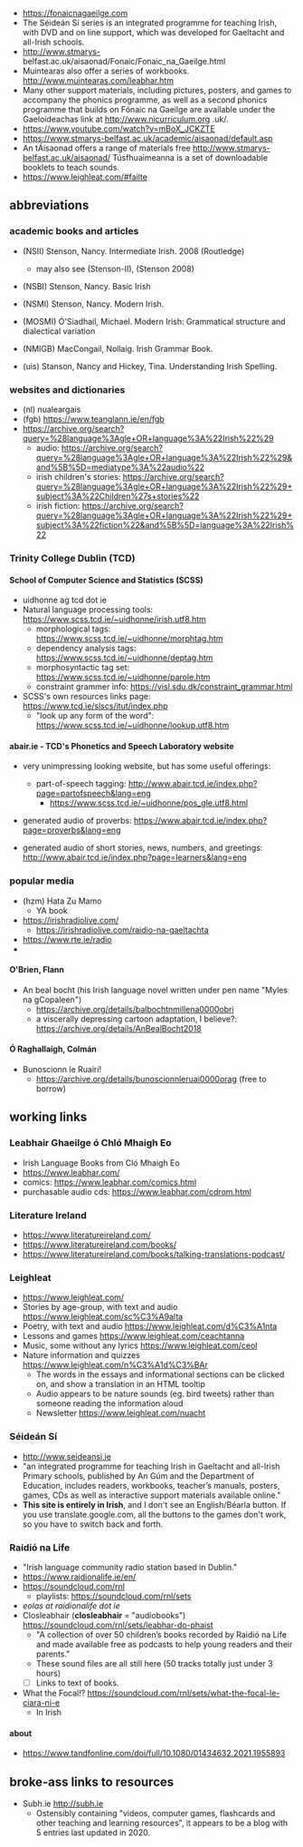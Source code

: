 - <https://fonaicnagaeilge.com>
- The Séideán Sí series is an integrated programme for teaching Irish, with DVD and on line support, which was developed for Gaeltacht and all-Irish schools.
- <http://www.stmarys-> belfast.ac.uk/aisaonad/Fonaic/Fonaic_na_Gaeilge.html
- Muintearas also offer a series of workbooks. <http://www.muintearas.com/leabhar.htm>
- Many other support materials, including pictures, posters, and games to accompany the phonics programme, as well as a second phonics programme that builds on Fónaic na Gaeilge are available under the Gaeloideachas link at <http://www.nicurriculum.org> .uk/.
- <https://www.youtube.com/watch?v=mBoX_JCKZTE>
- <https://www.stmarys-belfast.ac.uk/academic/aisaonad/default.asp>
- An tÁisaonad offers a range of materials free <http://www.stmarys-belfast.ac.uk/aisaonad/> Túsfhuaimeanna is a set of downloadable booklets to teach sounds.
- <https://www.leighleat.com/#failte>

## abbreviations

### academic books and articles

- (NSII) Stenson, Nancy. Intermediate Irish. 2008 (Routledge)
  - may also see  (Stenson-II), (Stenson 2008)
- (NSBI) Stenson, Nancy. Basic Irish
- (NSMI) Stenson, Nancy. Modern Irish.
- (MOSMI) Ó'Siadhail, Michael. Modern Irish: Grammatical structure and dialectical variation
- (NMIGB) MacCongail, Nollaig. Irish Grammar Book.

- (uis) Stanson, Nancy and Hickey, Tina. Understanding Irish Spelling.

### websites and dictionaries

- (nl) nualeargais
- (fgb) <https://www.teanglann.ie/en/fgb>
- <https://archive.org/search?query=%28language%3Agle+OR+language%3A%22Irish%22%29>
  - audio: <https://archive.org/search?query=%28language%3Agle+OR+language%3A%22Irish%22%29&and%5B%5D=mediatype%3A%22audio%22>
  - irish children's stories: <https://archive.org/search?query=%28language%3Agle+OR+language%3A%22Irish%22%29+subject%3A%22Children%27s+stories%22>
  - irish fiction: <https://archive.org/search?query=%28language%3Agle+OR+language%3A%22Irish%22%29+subject%3A%22fiction%22&and%5B%5D=language%3A%22Irish%22>
  
### Trinity College Dublin (TCD)

#### School of Computer Science and Statistics (SCSS)

- uidhonne ag tcd dot ie
- Natural language processing tools: <https://www.scss.tcd.ie/~uidhonne/irish.utf8.htm>
  - morphological tags: <https://www.scss.tcd.ie/~uidhonne/morphtag.htm>
  - dependency analysis tags: <https://www.scss.tcd.ie/~uidhonne/deptag.htm>
  - morphosyntactic tag set: <https://www.scss.tcd.ie/~uidhonne/parole.htm>
  - constraint grammer info: <https://visl.sdu.dk/constraint_grammar.html>
- SCSS's own resources links page: <https://www.tcd.ie/slscs/itut/index.php>
  - "look up any form of the word": <https://www.scss.tcd.ie/~uidhonne/lookup.utf8.htm>

#### abair.ie - TCD's Phonetics and Speech Laboratory website

- very unimpressing looking website, but has some useful offerings:
  - part-of-speech tagging: <http://www.abair.tcd.ie/index.php?page=partofspeech&lang=eng>
    - <https://www.scss.tcd.ie/~uidhonne/pos_gle.utf8.html>

- generated audio of proverbs: <https://www.abair.tcd.ie/index.php?page=proverbs&lang=eng>
- generated audio of short stories, news, numbers, and greetings: <http://www.abair.tcd.ie/index.php?page=learners&lang=eng>

### popular media

- (hzm) Hata Zu Mamo
  - YA book
- <https://irishradiolive.com/>
  - <https://irishradiolive.com/raidio-na-gaeltachta>
- <https://www.rte.ie/radio>
-

#### O'Brien, Flann

- An beal bocht (his Irish language novel written under pen name "Myles na gCopaleen")
  - <https://archive.org/details/balbochtnmillena0000obri>
  - a viscerally depressing cartoon adaptation, I believe?: <https://archive.org/details/AnBealBocht2018>

#### Ó Raghallaigh, Colmán

- Bunoscionn le Ruairí!
  - <https://archive.org/details/bunoscionnleruai0000orag> (free to borrow)

## working links

### Leabhair Ghaeilge ó Chló Mhaigh Eo

- Irish Language Books from Cló Mhaigh Eo
- <https://www.leabhar.com/>
- comics: <https://www.leabhar.com/comics.html>
- purchasable audio cds: <https://www.leabhar.com/cdrom.html>

### Literature Ireland

- <https://www.literatureireland.com/>
- <https://www.literatureireland.com/books/>
- <https://www.literatureireland.com/books/talking-translations-podcast/>

### Leighleat

- <https://www.leighleat.com/>
- Stories by age-group, with text and audio <https://www.leighleat.com/sc%C3%A9alta>
- Poetry, with text and audio <https://www.leighleat.com/d%C3%A1nta>
- Lessons and games <https://www.leighleat.com/ceachtanna>
- Music, some without any lyrics <https://www.leighleat.com/ceol>
- Nature information and quizzes <https://www.leighleat.com/n%C3%A1d%C3%BAr>
  - The words in the essays and informational sections can be clicked on, and show a translation in an HTML tooltip
  - Audio appears to be nature sounds (eg. bird tweets) rather than someone reading the information aloud
  - Newsletter <https://www.leighleat.com/nuacht>

### Séideán Sí

- <http://www.seideansi.ie>
- "an integrated programme for teaching Irish in Gaeltacht and all-Irish Primary schools, published by An Gúm and the Department of Education, includes readers, workbooks, teacher’s manuals, posters, games, CDs as well as interactive support materials available online."
- **This site is entirely in Irish**, and I don't see an English/Béarla button. If you use translate.google.com, all the buttons to the games don't work, so you have to switch back and forth.

### Raidió na Life

- "Irish language community radio station based in Dublin."
- <https://www.raidionalife.ie/en/>  
- <https://soundcloud.com/rnl>
  - playlists: <https://soundcloud.com/rnl/sets>
- *eolas at raidionalife dot ie*
- Closleabhair (**closleabhair** = "audiobooks") <https://soundcloud.com/rnl/sets/leabhar-do-phaist>
  - "A collection of over 50 children’s books recorded by Raidió na Life and made available free as podcasts to help young readers and their parents."
  - These sound files are all still here (50 tracks totally just under 3 hours)
  - [ ] Links to text of books.
- What the Focal!? <https://soundcloud.com/rnl/sets/what-the-focal-le-ciara-ni-e>
  - In Irish

#### about

- <https://www.tandfonline.com/doi/full/10.1080/01434632.2021.1955893>

## broke-ass links to resources

- Subh.ie <http://subh.ie>
  - Ostensibly containing "videos, computer games, flashcards and other teaching and learning resources", it appears to be a blog with 5 entries last updated in 2020.
